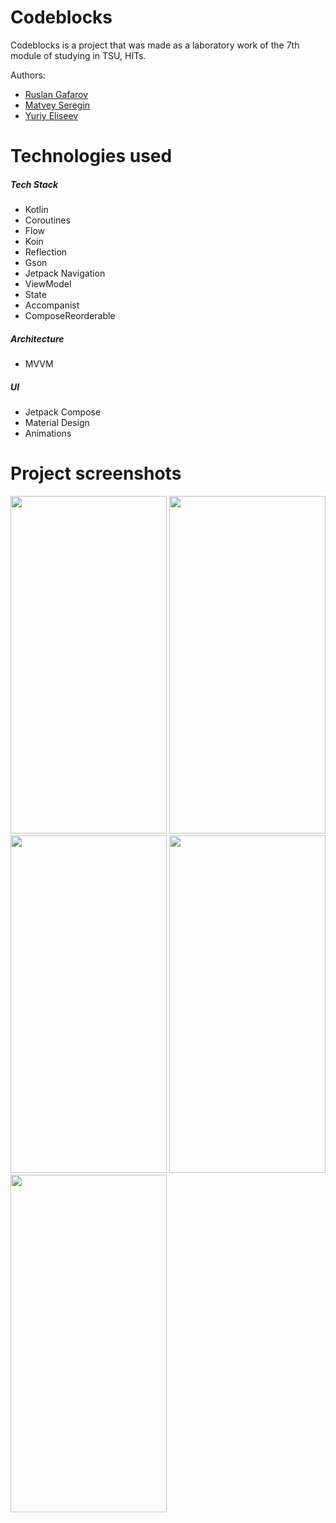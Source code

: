 # Codeblocks

Codeblocks is a project that was made as a laboratory work of the 7th module of studying in TSU, HITs.

Authors:
+ [Ruslan Gafarov](https://github.com/Suslanium)
+ [Matvey Seregin](https://github.com/Lvntt)
+ [Yuriy Eliseev](https://github.com/Viroos973)

# Technologies used

##### Tech Stack
+ Kotlin
+ Coroutines
+ Flow
+ Koin
+ Reflection
+ Gson
+ Jetpack Navigation
+ ViewModel
+ State
+ Accompanist
+ ComposeReorderable

##### Architecture
+ MVVM

##### UI
+ Jetpack Compose
+ Material Design
+ Animations

# Project screenshots

<p>
    <img src="https://github.com/Lvntt/Codeblocks/assets/53006125/de2a869b-0d45-4168-9def-92620ae0282f" width="250" height="540">
    <img src="https://github.com/Lvntt/Codeblocks/assets/53006125/a1dad94f-4f82-44bb-a8e4-7017ef5fb04e" width="250" height="540">
    <img src="https://github.com/Lvntt/Codeblocks/assets/53006125/be80263e-9db5-47dc-a975-9f523659955b" width="250" height="540">
    <img src="https://github.com/Lvntt/Codeblocks/assets/53006125/ae4a13c2-55cd-4547-8a32-c5ba6d34df0d" width="250" height="540">
    <img src="https://github.com/Lvntt/Codeblocks/assets/53006125/433f93d0-7bd4-4280-a4d2-ebc152efca6f" width="250" height="540">
</p>
